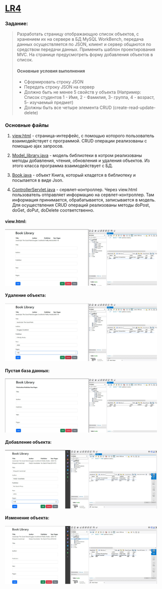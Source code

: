 # [LR4](https://github.com/pomogote/OOP_4Sem/tree/main/LR4)

### Задание:
>Разработать страницу отображающую список объектов, с хранением их на сервере в БД MySQL WorkBench, передача данных осуществляется по JSON, 
>клиент и сервер общаются по средством передачи данных. Применить шаблон проектирования MVC. На странице предусмотреть форму добавления объектов в список.
> #### Основные условия выполнения
>- Сформировать строку JSON
>- Передать строку JSON на сервер
>- Должно быть не менее 5 свойств у объекта (Например: Список студентов 1 - Имя, 2 - Фамилия,  3- группа, 4 - возраст,  5- изучаемый предмет)
>- Должны быть все четыре элемента CRUD (create-read-update-delete)

### Основные файлы
1. [view.html](https://github.com/pomogote/OOP_4Sem/blob/main/LR4/src/main/webapp/view.html) - страница-интерфейс, с помощью которого пользователь взаимодействует с программой. 
CRUD операции реализованы с помощью ajax запросов. 

2. [Model_library.java](https://github.com/pomogote/OOP_4Sem/blob/main/LR4/src/main/java/com/example/Model_library.java) - модель библиотеки в котром реализованы методы добавления, чтения, обновления и удаления объектов. Из этого класса программа взаимодействует с БД.

3. [Book.java](https://github.com/pomogote/OOP_4Sem/blob/main/LR4/src/main/java/com/example/Book.java) - объект Книга, который кладется в библиотеку и посылается в виде Json.

4. [ControllerServlet.java](https://github.com/pomogote/OOP_4Sem/blob/main/LR4/src/main/java/com/example/ControllerServlet.java) - сервлет-контроллер. 
Через view.html пользователь отправляет информацию на сервлет-контроллер. 
Там информация принимается, обрабатывается, записывается в модель.
Для осуществления CRUD операций реализованы методы doPost, doGet, doPut, doDelete соответственно. 

#### view.html:
![image](https://github.com/pomogote/OOP_4Sem/blob/main/LR4/1.jpg)

#### Удаление объекта:
![image](https://github.com/pomogote/OOP_4Sem/blob/main/LR4/2.jpg)

#### Пустая база данных:
![image](https://github.com/pomogote/OOP_4Sem/blob/main/LR4/3.jpg)

#### Добавление объекта:
![image](https://github.com/pomogote/OOP_4Sem/blob/main/LR4/4.jpg)

#### Изменение объекта:
![image](https://github.com/pomogote/OOP_4Sem/blob/main/LR4/5.jpg)
